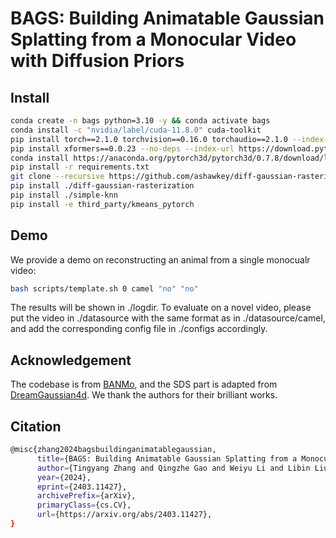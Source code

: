 # BAGS: Building Animatable Gaussian Splatting from a Monocular Video with Diffusion Priors
## Install
```bash
conda create -n bags python=3.10 -y && conda activate bags
conda install -c "nvidia/label/cuda-11.8.0" cuda-toolkit
pip install torch==2.1.0 torchvision==0.16.0 torchaudio==2.1.0 --index-url https://download.pytorch.org/whl/cu118
pip install xformers==0.0.23 --no-deps --index-url https://download.pytorch.org/whl/cu118
conda install https://anaconda.org/pytorch3d/pytorch3d/0.7.8/download/linux-64/pytorch3d-0.7.8-py310_cu118_pyt210.tar.bz2
pip install -r requirements.txt
git clone --recursive https://github.com/ashawkey/diff-gaussian-rasterization
pip install ./diff-gaussian-rasterization
pip install ./simple-knn
pip install -e third_party/kmeans_pytorch

```
## Demo
We provide a demo on reconstructing an animal from a single monocualr video:
```bash
bash scripts/template.sh 0 camel "no" "no"
```
The results will be shown in ./logdir.
To evaluate on a novel video, please put the video in ./datasource with the same format as in ./datasource/camel, and add the corresponding config file in ./configs accordingly.

## Acknowledgement
The codebase is from [BANMo](https://github.com/facebookresearch/banmo), and the SDS part is adapted from [DreamGaussian4d](https://github.com/jiawei-ren/dreamgaussian4d). We thank the authors for their brilliant works.

## Citation
```bash
@misc{zhang2024bagsbuildinganimatablegaussian,
      title={BAGS: Building Animatable Gaussian Splatting from a Monocular Video with Diffusion Priors}, 
      author={Tingyang Zhang and Qingzhe Gao and Weiyu Li and Libin Liu and Baoquan Chen},
      year={2024},
      eprint={2403.11427},
      archivePrefix={arXiv},
      primaryClass={cs.CV},
      url={https://arxiv.org/abs/2403.11427}, 
}
```
